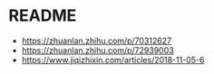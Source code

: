 # README	

- https://zhuanlan.zhihu.com/p/70312627
- https://zhuanlan.zhihu.com/p/72939003
- https://www.jiqizhixin.com/articles/2018-11-05-6

